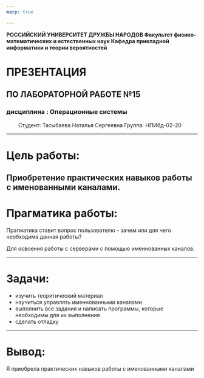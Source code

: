 ```yaml
---
marp: true

---
```

**РОССИЙСКИЙ УНИВЕРСИТЕТ ДРУЖБЫ НАРОДОВ
Факультет физико-математических и естественных наук
Кафедра прикладной информатики и теории вероятностей**
 
 
 
 
# ПРЕЗЕНТАЦИЯ
## ПО ЛАБОРАТОРНОЙ РАБОТЕ №15
### дисциплина : Операционные системы
 
 
 
 
Студент: Тасыбаева Наталья Сергеевна
Группа: НПИбд-02-20

---
# Цель работы: 

Приобретение практических навыков работы с именованными каналами.
---
# Прагматика работы:

Прагматика ставит вопрос пользователю - зачем или для чего необходима данная работы?

Для освоения работы с серверами с помощью именнованных каналов.

---
# Задачи:

- изучить теоритический материал
- научиться управлять именнованными каналами
- выполнить все задания и написать программы, которые необходимы для их выполнения
- сделать отладку

---
# Вывод:

Я приобрела практических навыков работы с именованными каналами
